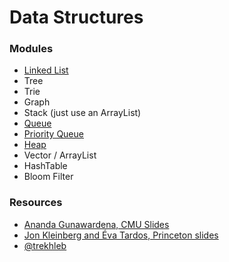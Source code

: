 # Data Structures

### Modules

- [Linked List](LinkedList/README.md)
- Tree
- Trie
- Graph
- Stack (just use an ArrayList)
- [Queue](Queue/README.md)
- [Priority Queue](PriorityQueue/README.md)
- [Heap](Heap/README.md)
- Vector / ArrayList
- HashTable
- Bloom Filter

### Resources

- [Ananda Gunawardena, CMU Slides](https://www.cs.cmu.edu/~guna/15-123S11/Lectures/)
- [Jon Kleinberg and Éva Tardos, Princeton slides](https://www.cs.princeton.edu/~wayne/kleinberg-tardos/)
- [@trekhleb](https://github.com/trekhleb/javascript-algorithms)
